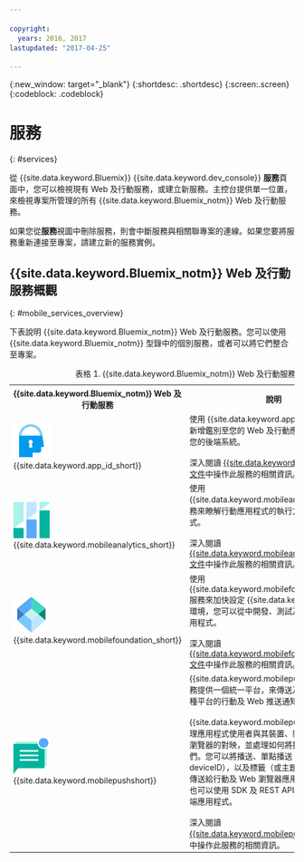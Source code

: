 ```yaml
---

copyright:
  years: 2016, 2017
lastupdated: "2017-04-25"

---
```

{:new_window: target="_blank"}
{:shortdesc: .shortdesc}
{:screen:.screen}
{:codeblock: .codeblock}

# 服務
{: #services}

從 {{site.data.keyword.Bluemix}} {{site.data.keyword.dev_console}} **服務**頁面中，您可以檢視現有 Web 及行動服務，或建立新服務。主控台提供單一位置，來檢視專案所管理的所有 {{site.data.keyword.Bluemix_notm}} Web 及行動服務。  

如果您從**服務**視圖中刪除服務，則會中斷服務與相關聯專案的連線。如果您要將服務重新連接至專案，請建立新的服務實例。

## {{site.data.keyword.Bluemix_notm}} Web 及行動服務概觀
{: #mobile_services_overview}

下表說明 {{site.data.keyword.Bluemix_notm}} Web 及行動服務。您可以使用 {{site.data.keyword.Bluemix_notm}} 型錄中的個別服務，或者可以將它們整合至專案。

<table summary="此表格說明 {{site.data.keyword.Bluemix_notm}} Web 及行動服務，並提供服務文件的鏈結">
<caption>表格 1. {{site.data.keyword.Bluemix_notm}} Web 及行動服務</caption>
<th>{{site.data.keyword.Bluemix_notm}} Web 及行動服務</th>
<th>說明</th>
<tr>
<td> <img src="images/app_id_icon.png" alt="{{site.data.keyword.appid_short}} 圖示"><br/>{{site.data.keyword.app_id_short}}
</td>
<td valign="top">使用 {{site.data.keyword.app_id_full}} 服務來新增鑑別至您的 Web 及行動應用程式，並保護您的後端系統。<br/><br/>
深入閱讀 <a href="/docs/services/appid/index.html" alt="{{site.data.keyword.app_id_short}} 文件鏈結">{{site.data.keyword.app_id_short}} 文件</a>中操作此服務的相關資訊。
</td>
</tr>
<tr>
<td> <img src="images/mobile_analytics_icon.png" alt="{{site.data.keyword.mobileanalytics_short}} 圖示"><br/>{{site.data.keyword.mobileanalytics_short}}</td>
<td valign="top">使用 {{site.data.keyword.mobileanalytics_full}} 服務來瞭解行動應用程式的執行方式及其使用方式。<br/><br/>
深入閱讀 <a href="/docs/services/mobileanalytics/index.html" alt="{{site.data.keyword.mobileanalytics_short}} 文件鏈結">{{site.data.keyword.mobileanalytics_short}} 文件</a>中操作此服務的相關資訊。
</td>
</tr>
<tr>
<td><img src="images/MFPFoundation_icon.png" alt="{{site.data.keyword.mobilefoundation_short}} 服務圖示"><br/> {{site.data.keyword.mobilefoundation_short}}</td>
<td valign="top">使用 {{site.data.keyword.mobilefoundation_long}} 服務來加快設定 {{site.data.keyword.mfp_full}} 環境，您可以從中開發、測試及操作企業行動應用程式。<br/><br/>
深入閱讀 <a href="/docs/services/mobilefoundation/index.html" alt="{{site.data.keyword.mobilefoundation_short}} 文件鏈結">{{site.data.keyword.mobilefoundation_short}} 文件</a>中操作此服務的相關資訊。</td>
</tr>
<tr>
<!--
<td><img src="images/mqa_icon.png" alt="{{site.data.keyword.mqa}} service icon"><br/>{{site.data.keyword.mqa}}</td>
<td valign="top">Use the {{site.data.keyword.mqafull}} service to discover and set up mobile quality services for your apps. You can view high-level quality metrics for your mobile apps to get a quick understanding of the issues for apps that you are working on. These metrics include information for crashes, bugs, user feedback, and user sentiment. By viewing this information for your apps, you can determine whether to investigate specific issues further.<br/><br/>
Read more about operating this service in the <a href="/docs/services/MobileQualityAssurance/index.html" alt="{{site.data.keyword.mqa}} documentation link">{{site.data.keyword.mqa}} documentation</a>.</td>
-->
</tr>
<tr>
<td><img src="images/push_icon.png" alt="{{site.data.keyword.mobilepushshort}} 服務圖示"><br/>{{site.data.keyword.mobilepushshort}}</td>
<td valign="top">{{site.data.keyword.mobilepushfull}} 服務服務提供一個統一平台，來傳送及管理目標設為各種平台的行動及 Web 推送通知。
<br/><br/>
{{site.data.keyword.mobilepushshort}} 可管理應用程式使用者與其裝置、裝置平台、Web 瀏覽器的對映，並處理如何將推送通知分派給他們。您可以將播送、單點播送（根據 userID、deviceID），以及標籤（或主題）當作推送通知傳送給行動及 Web 瀏覽器應用程式使用者。您也可以使用 SDK 及 REST API，進一步開發用戶端應用程式。
<br/><br/>
深入閱讀 <a href="/docs/services/mobilepush/index.html" alt="{{site.data.keyword.mobilepushshort}} 文件鏈結">{{site.data.keyword.mobilepushshort}} 文件</a>中操作此服務的相關資訊。</td>
</table>
